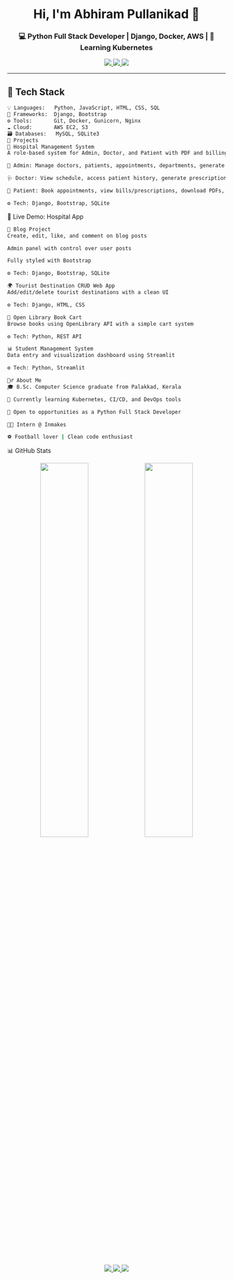<h1 align="center">Hi, I'm Abhiram Pullanikad 👋</h1>
<h3 align="center">💻 Python Full Stack Developer | Django, Docker, AWS | 🌱 Learning Kubernetes</h3>

<p align="center">
  <a href="mailto:abhiramppullanikad23@gmail.com">
    <img src="https://img.shields.io/badge/Gmail-D14836?style=for-the-badge&logo=gmail&logoColor=white" />
  </a>
  <a href="https://github.com/Abhirampullanikad">
    <img src="https://img.shields.io/badge/GitHub-181717?style=for-the-badge&logo=github&logoColor=white" />
  </a>
  <a href="https://www.linkedin.com/in/abhiram-p-29369b314">
    <img src="https://img.shields.io/badge/LinkedIn-0077B5?style=for-the-badge&logo=linkedin&logoColor=white" />
  </a>
</p>

---

## 🚀 Tech Stack

```bash
💡 Languages:   Python, JavaScript, HTML, CSS, SQL
🧰 Frameworks:  Django, Bootstrap
⚙️ Tools:       Git, Docker, Gunicorn, Nginx
☁️ Cloud:       AWS EC2, S3
🗃️ Databases:   MySQL, SQLite3
💼 Projects
🏥 Hospital Management System
A role-based system for Admin, Doctor, and Patient with PDF and billing features

👑 Admin: Manage doctors, patients, appointments, departments, generate bills

🩺 Doctor: View schedule, access patient history, generate prescriptions

👤 Patient: Book appointments, view bills/prescriptions, download PDFs, pay online

⚙️ Tech: Django, Bootstrap, SQLite
```

🔗 Live Demo: Hospital App

```bash
📝 Blog Project
Create, edit, like, and comment on blog posts

Admin panel with control over user posts

Fully styled with Bootstrap

⚙️ Tech: Django, Bootstrap, SQLite

🌍 Tourist Destination CRUD Web App
Add/edit/delete tourist destinations with a clean UI

⚙️ Tech: Django, HTML, CSS

📖 Open Library Book Cart
Browse books using OpenLibrary API with a simple cart system

⚙️ Tech: Python, REST API

📊 Student Management System
Data entry and visualization dashboard using Streamlit

⚙️ Tech: Python, Streamlit

🙋‍♂️ About Me
🎓 B.Sc. Computer Science graduate from Palakkad, Kerala

🌱 Currently learning Kubernetes, CI/CD, and DevOps tools

💼 Open to opportunities as a Python Full Stack Developer

👨‍💻 Intern @ Inmakes

⚽ Football lover | Clean code enthusiast
```
📊 GitHub Stats
<p align="center"> <img src="https://github-readme-stats.vercel.app/api?username=Abhirampullanikad&show_icons=true&theme=radical" width="47%" /> <img src="https://github-readme-streak-stats.herokuapp.com/?user=Abhirampullanikad&theme=radical" width="47%" /> </p>
<p align="center"> <a href="mailto:abhiramppullanikad23@gmail.com"> <img src="https://img.shields.io/badge/Gmail-D14836?style=for-the-badge&logo=gmail&logoColor=white" /> </a> <a href="https://github.com/Abhirampullanikad"> <img src="https://img.shields.io/badge/GitHub-181717?style=for-the-badge&logo=github&logoColor=white" /> </a> <a href="https://www.linkedin.com/in/abhiram-p-29369b314"> <img src="https://img.shields.io/badge/LinkedIn-0077B5?style=for-the-badge&logo=linkedin&logoColor=white" /> </a> </p> 
